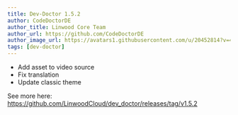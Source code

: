 ```yaml
---
title: Dev-Doctor 1.5.2
author: CodeDoctorDE
author_title: Linwood Core Team
author_url: https://github.com/CodeDoctorDE
author_image_url: https://avatars1.githubusercontent.com/u/20452814?v=4
tags: [dev-doctor]
---
```


* Add asset to video source
* Fix translation
* Update classic theme

See more here: <https://github.com/LinwoodCloud/dev_doctor/releases/tag/v1.5.2>

